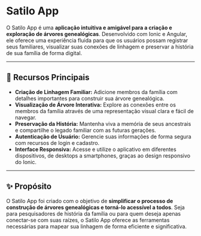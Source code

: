 # Satilo App

O Satilo App é uma **aplicação intuitiva e amigável para a criação e exploração de árvores genealógicas**. Desenvolvido com Ionic e Angular, ele oferece uma experiência fluida para que os usuários possam registrar seus familiares, visualizar suas conexões de linhagem e preservar a história de sua família de forma digital.

---

## 🌟 Recursos Principais

* **Criação de Linhagem Familiar:** Adicione membros da família com detalhes importantes para construir sua árvore genealógica.
* **Visualização de Árvore Interativa:** Explore as conexões entre os membros da família através de uma representação visual clara e fácil de navegar.
* **Preservação da História:** Mantenha viva a memória de seus ancestrais e compartilhe o legado familiar com as futuras gerações.
* **Autenticação de Usuário:** Gerencie suas informações de forma segura com recursos de login e cadastro.
* **Interface Responsiva:** Acesse e utilize o aplicativo em diferentes dispositivos, de desktops a smartphones, graças ao design responsivo do Ionic.

---

## ✨ Propósito

O Satilo App foi criado com o objetivo de **simplificar o processo de construção de árvores genealógicas e torná-lo acessível a todos**. Seja para pesquisadores de história da família ou para quem deseja apenas conectar-se com suas raízes, o Satilo App oferece as ferramentas necessárias para mapear sua linhagem de forma eficiente e significativa.
